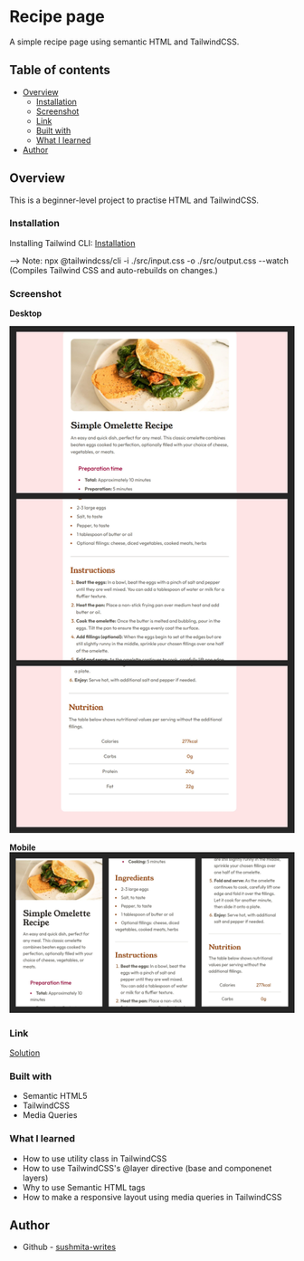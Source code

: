 # Recipe page

A simple recipe page using semantic HTML and TailwindCSS. 

## Table of contents

- [Overview](#overview)
  - [Installation](#installation)
  - [Screenshot](#screenshot)
  - [Link](#link)
  - [Built with](#built-with)
  - [What I learned](#what-i-learned)
- [Author](#author)

## Overview
This is a beginner-level project to practise HTML and TailwindCSS.

### Installation
Installing Tailwind CLI: [Installation](https://tailwindcss.com/docs/installation/tailwind-cli)

--> Note: 
  npx @tailwindcss/cli -i ./src/input.css -o ./src/output.css --watch
  (Compiles Tailwind CSS and auto-rebuilds on changes.)

### Screenshot
**Desktop**

![Desktop Screenshot](./src/assets/desktop.jpg)

**Mobile**
![Mobile Screenshot](./src/assets/mobile.jpg)

### Link

[Solution](https://github.com/sushmita-writes/Web-Development/tree/main/blog-preview-card)

### Built with

- Semantic HTML5
- TailwindCSS
- Media Queries

### What I learned

- How to use utility class in TailwindCSS
- How to use TailwindCSS's @layer directive (base and componenet layers)
- Why to use Semantic HTML tags 
- How to make a responsive layout using media queries in TailwindCSS

## Author

- Github - [sushmita-writes](https://github.com/sushmita-writes)
